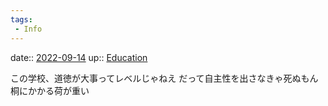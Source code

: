 ```yaml
---
tags:
 - Info
---
```


date:: [2022-09-14](Daily_Note/2022-09-14.md)
up:: [Education](../Teino/Bar/Novel/Topics/Education.md)

この学校、道徳が大事ってレベルじゃねえ
だって自主性を出さなきゃ死ぬもん
桐にかかる荷が重い